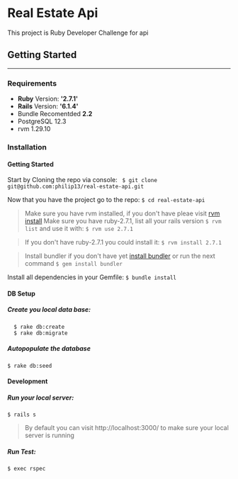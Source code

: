  Real Estate Api
====================

  This project is  Ruby Developer Challenge  for api
  
## Getting Started 
---------------------
### Requirements
  * **Ruby** Version: **'2.7.1'**
  * **Rails** Version: **'6.1.4'**
  * Bundle Recomentded **2.2**
  * PostgreSQL 12.3
  * rvm 1.29.10

 

### Installation

#### Getting Started
Start by Cloning the repo via console:
` $ git clone git@github.com:philip13/real-estate-api.git`
 
Now that you have the project go to the repo:
`$ cd real-estate-api`

> Make sure you have rvm installed, if you don't have pleae visit  [rvm install](https://rvm.io/rvm/install)
> Make sure you have ruby-2.7.1, list all your rails version `$ rvm list` and use it with:
`$ rvm use 2.7.1`

> If you don't have ruby-2.7.1 you could install it:
`$ rvm install 2.7.1`

> Install bundler if you don't have yet [install bundler](https://bundler.io/) or run the next command `$ gem install bundler`

Install all dependencies in your Gemfile:
`$ bundle install`



#### DB Setup

##### Create you local data base:
```
  $ rake db:create
  $ rake db:migrate
```

##### Autopopulate the database
`$ rake db:seed`

#### Development

##### Run your local server:

`$ rails s`
> By default you can visit http://localhost:3000/ to make sure your local server is running


##### Run Test:
`$ exec rspec `
